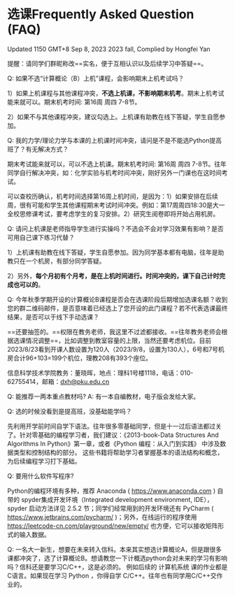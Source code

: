 # 选课Frequently Asked Question (FAQ)

Updated 1150 GMT+8 Sep 8, 2023								2023 fall, Complied by Hongfei Yan

提醒：请同学们群昵称改==实名，便于互相认识以及后续学习中答疑==。

Q: 如果不选“计算概论（B）上机”课程，会影响期末上机考试吗？

1）如果上机课程与其他课程冲突，**不选上机课，不影响期末机考**。期末上机考试能来就可以。期末机考时间: 第16周 周四 7-8节。

2）如果不与其他课程冲突，建议勾选上。上机课有助教在线下答疑，学生自愿参加。



Q: 我的力学/理论力学与本课的上机课时间冲突，请问是不是不能选Python提高班了？有无解决方式？

期末考试能来就可以，可以不选上机课。期末机考时间: 第16周 周四 7-8节。往年同学自行解决冲突，如：化学实验与机考时间冲突，刚好另外一门课也在这时间考试。

可以查校历确认，机考时间选择第16周上机时间，是因为：1）如果安排在后续周，很有可能和学生其他课程期末考试时间冲突。例如：第17周周四18:30是大一全校思修课考试，要考虑学生的复习安排。2）研究生阅卷即将开始占用机房。



Q: 请问上机课是老师指导学生进行实操吗？不选会不会对学习效果有影响？是否可用自己课下练习代替？

1）上机课有助教在线下答疑，学生自愿参加。因为同学基本都有电脑，往年是助教只在一个机房，有部分同学答疑。

2）另外，**每个月初有个月考，是在上机时间进行。时间冲突的，课下自己计时完成也可以的**。



Q: 今年秋季学期开设的计算概论B课程是否会在选课阶段后期增加选课名额？收到您的群二维码邮件，是否意味着已经选上了您开设的此门课程？若不代表选课最终结果，是否可以于线下手动选课？

==还要抽签的。==权限在教务老师，我这里不过滤都接收。==往年教务老师会根据选课情况调整==，比如调整到教室容量的上限，当然还要考虑机位。目前2023/8/23看到开课人数设置为120人（2023/9/8，设置为130人），6号和7号机房合计96+103=199个机位，理教208有393个座位。

信息科学技术学院教务：董晓晖，地点：理科1号楼1118，电话：010-62755414，邮箱：[dxh@pku.edu.cn](mailto:dxh@pku.edu.cn)



Q: 能推荐一两本重点教材吗?  A: 有一本自编教材，电子版会发给大家。



Q: 选的时候没看到是提高班，没基础能学吗？

先利用开学前时间自学下语法。往年很多零基础同学，但是十一过后语法都过关了。针对零基础的编程学习者，我们建议：《2013-book-Data Structures And Algorithms In Python》第一章，或者《Python 编程：从入门到实践》 中涉及数据类型和控制结构的部分。 这些书籍将帮助学习者掌握基本的语法结构和概念，为后续编程学习打下基础。



Q: 要用什么软件写程序?

Python的编程环境有多种，推荐 Anaconda ( https://www.anaconda.com ) ⾃带的 spyder集成开发环境（Integrated development environment, IDE）， spyder 启动⽅法详⻅ 2.5.2 节；同学们经常⽤到的开发环境还有 PyCharm ( https://www.jetbrains.com/pycharm/ )；另外，在线运⾏的程序使⽤ https://leetcode-cn.com/playground/new/empty/ 也⽅便，它可以接收矩阵形式的输⼊数据。



Q: 一名大一新生，想要在未来转入信科。本来其实想选计算概论A，但是跟很多课都冲突了，选了计算概论B。想请教您一下计概选python会对未来的学习有影响吗？信科还是要学习C/C++，这是必须的。 例如后续的 计算机系统 课的作业都是 C语言。如果现在学习 Python ，你得自学 C/C++。往年也有同学用C/C++交作业的。

